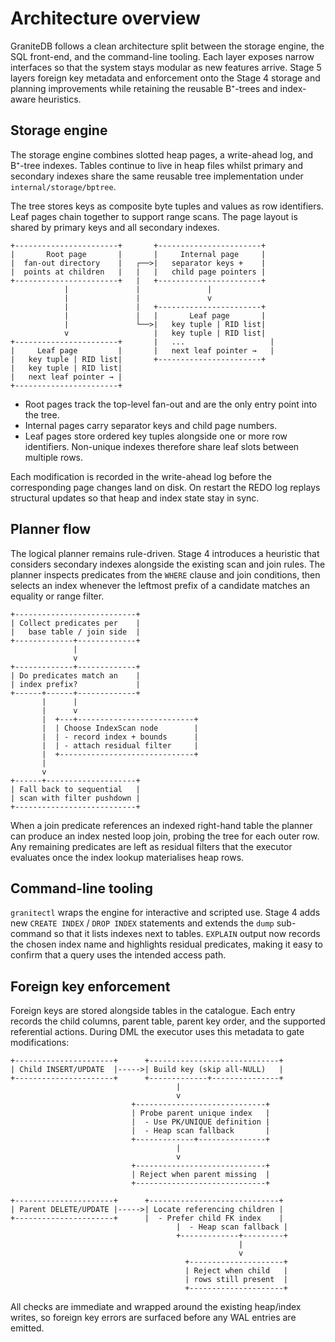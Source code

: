 # Architecture overview

GraniteDB follows a clean architecture split between the storage engine, the SQL
front-end, and the command-line tooling. Each layer exposes narrow interfaces so
that the system stays modular as new features arrive. Stage 5 layers foreign key
metadata and enforcement onto the Stage 4 storage and planning improvements
while retaining the reusable B⁺-trees and index-aware heuristics.

## Storage engine

The storage engine combines slotted heap pages, a write-ahead log, and
B⁺-tree indexes. Tables continue to live in heap files whilst primary and
secondary indexes share the same reusable tree implementation under
`internal/storage/bptree`.

The tree stores keys as composite byte tuples and values as row identifiers.
Leaf pages chain together to support range scans. The page layout is shared by
primary keys and all secondary indexes.

```
+-----------------------+       +-----------------------+
|       Root page       |       |     Internal page     |
|  fan-out directory    |   ┌──>|   separator keys +    |
|  points at children   |   |   |   child page pointers |
+-----------------------+   |   +-----------------------+
            |               |               |
            |               |               v
            |               |   +-----------------------+
            |               |   |       Leaf page       |
            |               └──>|   key tuple | RID list|
            v                   |   key tuple | RID list|
+-----------------------+       |   ...                   |
|     Leaf page         |       |   next leaf pointer →   |
|   key tuple | RID list|       +-----------------------+
|   key tuple | RID list|
|   next leaf pointer → |
+-----------------------+
```

* Root pages track the top-level fan-out and are the only entry point into the
  tree.
* Internal pages carry separator keys and child page numbers.
* Leaf pages store ordered key tuples alongside one or more row identifiers.
  Non-unique indexes therefore share leaf slots between multiple rows.

Each modification is recorded in the write-ahead log before the corresponding
page changes land on disk. On restart the REDO log replays structural updates so
that heap and index state stay in sync.

## Planner flow

The logical planner remains rule-driven. Stage 4 introduces a heuristic that
considers secondary indexes alongside the existing scan and join rules. The
planner inspects predicates from the `WHERE` clause and join conditions, then
selects an index whenever the leftmost prefix of a candidate matches an equality
or range filter.

```
+---------------------------+
| Collect predicates per    |
|   base table / join side  |
+-------------+-------------+
              |
              v
+-------------+-------------+
| Do predicates match an    |
| index prefix?             |
+------+------+-------------+
       |      |
       |      v
       |  +---+--------------------------+
       |  | Choose IndexScan node        |
       |  | - record index + bounds      |
       |  | - attach residual filter     |
       |  +------------------------------+
       |
       v
+------+--------------------+
| Fall back to sequential   |
| scan with filter pushdown |
+---------------------------+
```

When a join predicate references an indexed right-hand table the planner can
produce an index nested loop join, probing the tree for each outer row. Any
remaining predicates are left as residual filters that the executor evaluates
once the index lookup materialises heap rows.

## Command-line tooling

`granitectl` wraps the engine for interactive and scripted use. Stage 4 adds new
`CREATE INDEX` / `DROP INDEX` statements and extends the `dump` sub-command so
that it lists indexes next to tables. `EXPLAIN` output now records the chosen
index name and highlights residual predicates, making it easy to confirm that a
query uses the intended access path.

## Foreign key enforcement

Foreign keys are stored alongside tables in the catalogue. Each entry records
the child columns, parent table, parent key order, and the supported referential
actions. During DML the executor uses this metadata to gate modifications:

```
+----------------------+      +-----------------------------+
| Child INSERT/UPDATE  |----->| Build key (skip all-NULL)   |
+----------------------+      +-------------+---------------+
                                     |
                                     v
                           +-----------------------------+
                           | Probe parent unique index   |
                           |  - Use PK/UNIQUE definition |
                           |  - Heap scan fallback       |
                           +-------------+---------------+
                                     |
                                     v
                           +-----------------------------+
                           | Reject when parent missing  |
                           +-----------------------------+

+----------------------+      +-----------------------------+
| Parent DELETE/UPDATE |----->| Locate referencing children |
+----------------------+      |  - Prefer child FK index    |
                                     |  - Heap scan fallback |
                                     +-------------+---------+
                                                   |
                                                   v
                                       +---------------------+
                                       | Reject when child   |
                                       | rows still present  |
                                       +---------------------+
```

All checks are immediate and wrapped around the existing heap/index writes, so
foreign key errors are surfaced before any WAL entries are emitted.
